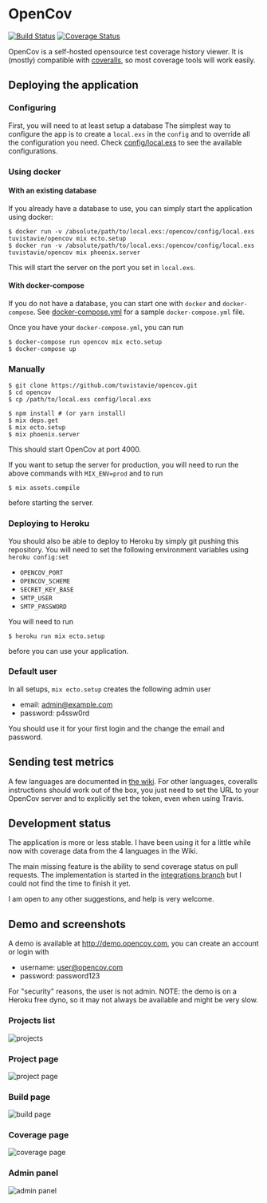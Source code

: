 # OpenCov

[![Build Status](https://travis-ci.org/tuvistavie/opencov.svg?branch=master)](https://travis-ci.org/tuvistavie/opencov)
[![Coverage Status](http://demo.opencov.com/projects/1/badge.svg)](http://demo.opencov.com/projects/1)

OpenCov is a self-hosted opensource test coverage history viewer.
It is (mostly) compatible with [coveralls](https://coveralls.io/), so most
coverage tools will work easily.

## Deploying the application

### Configuring

First, you will need to at least setup a database
The simplest way to configure the app is to create a `local.exs` in the `config`
and to override all the configuration you need.
Check [config/local.exs](https://github.com/tuvistavie/opencov/blob/master/config/config.local.exs) to see the available configurations.

### Using docker

#### With an existing database

If you already have a database to use, you can simply start the application using docker:

```
$ docker run -v /absolute/path/to/local.exs:/opencov/config/local.exs tuvistavie/opencov mix ecto.setup
$ docker run -v /absolute/path/to/local.exs:/opencov/config/local.exs tuvistavie/opencov mix phoenix.server
```

This will start the server on the port you set in `local.exs`.

#### With docker-compose

If you do not have a database, you can start one with `docker` and `docker-compose`. See [docker-compose.yml](https://github.com/tuvistavie/opencov/blob/master/ddocker-compose.yml) for a sample `docker-compose.yml` file.

Once you have your `docker-compose.yml`, you can run

```
$ docker-compose run opencov mix ecto.setup
$ docker-compose up
```

### Manually

```
$ git clone https://github.com/tuvistavie/opencov.git
$ cd opencov
$ cp /path/to/local.exs config/local.exs

$ npm install # (or yarn install)
$ mix deps.get
$ mix ecto.setup
$ mix phoenix.server
```

This should start OpenCov at port 4000.

If you want to setup the server for production, you will need to run the above commands
with `MIX_ENV=prod` and to run

```
$ mix assets.compile
```

before starting the server.

### Deploying to Heroku

You should also be able to deploy to Heroku by simply git pushing this repository.
You will need to set the following environment variables using `heroku config:set`

* `OPENCOV_PORT`
* `OPENCOV_SCHEME`
* `SECRET_KEY_BASE`
* `SMTP_USER`
* `SMTP_PASSWORD`

You will need to run

```
$ heroku run mix ecto.setup
```

before you can use your application.

### Default user

In all setups, `mix ecto.setup` creates the following admin user

* email: admin@example.com
* password: p4ssw0rd

You should use it for your first login and the change the email and password.

## Sending test metrics

A few languages are documented in [the wiki](https://github.com/tuvistavie/opencov/wiki).
For other languages, coveralls instructions should work out of the box,
you just need to set the URL to your OpenCov server and to explicitly set
the token, even when using Travis.

## Development status

The application is more or less stable. I have been using it
for a little while now with coverage data from the 4 languages in the Wiki.

The main missing feature is the ability to send coverage status on pull requests.
The implementation is started in the [integrations branch](https://github.com/tuvistavie/opencov/tree/integrations) but I could not find the time to finish it yet.

I am open to any other suggestions, and help is very welcome.

## Demo and screenshots

A demo is available at http://demo.opencov.com, you can create an account or login with

* username: user@opencov.com
* password: password123

For "security" reasons, the user is not admin.
NOTE: the demo is on a Heroku free dyno, so it may not always be available and might be very slow.

### Projects list

![projects](https://cloud.githubusercontent.com/assets/1436271/21740030/45ce95d6-d4ef-11e6-8d09-fac4aa7d5f00.png)

### Project page

![project page](https://cloud.githubusercontent.com/assets/1436271/21740031/45d0bafa-d4ef-11e6-93dc-0decbbd1d973.png)

### Build page

![build page](https://cloud.githubusercontent.com/assets/1436271/21740029/45cd825e-d4ef-11e6-9a55-ab19be6a3690.png)

### Coverage page

![coverage page](https://cloud.githubusercontent.com/assets/1436271/21740028/45cca55a-d4ef-11e6-9515-6b8672549dbd.png)

### Admin panel

![admin panel](https://cloud.githubusercontent.com/assets/1436271/21740375/adaaaa08-d4fb-11e6-916b-439a2eaeeb3b.png)
